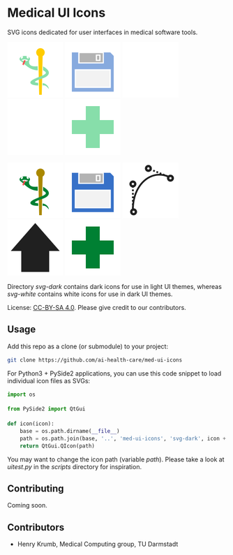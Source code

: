 # Medical UI Icons

SVG icons dedicated for user interfaces in medical software tools.

![](svg-white/icon-asclepius.svg)
![](svg-white/action-save.svg)
![](svg-white/tool-bezier.svg)
![](svg-white/arrow-up.svg)
![](svg-white/icon-cross.svg)

![](svg-dark/icon-asclepius.svg)
![](svg-dark/action-save.svg)
![](svg-dark/tool-bezier.svg)
![](svg-dark/arrow-up.svg)
![](svg-dark/icon-cross.svg)

Directory *svg-dark* contains dark icons for use in light UI themes, whereas
*svg-white* contains white icons for use in dark UI themes.

License: [CC-BY-SA 4.0](http://creativecommons.org/licenses/by-sa/4.0).
Please give credit to our contributors.

## Usage

Add this repo as a clone (or submodule) to your project:

```bash
git clone https://github.com/ai-health-care/med-ui-icons
```

For Python3 + PySide2 applications, you can use this code snippet to load
individual icon files as SVGs:

```python
import os

from PySide2 import QtGui

def icon(icon):
    base = os.path.dirname(__file__)
    path = os.path.join(base, '..', 'med-ui-icons', 'svg-dark', icon + '.svg')
    return QtGui.QIcon(path)
```

You may want to change the icon path (variable *path*).
Please take a look at *uitest.py* in the *scripts* directory for inspiration.


## Contributing

Coming soon.

## Contributors

* Henry Krumb, Medical Computing group, TU Darmstadt
